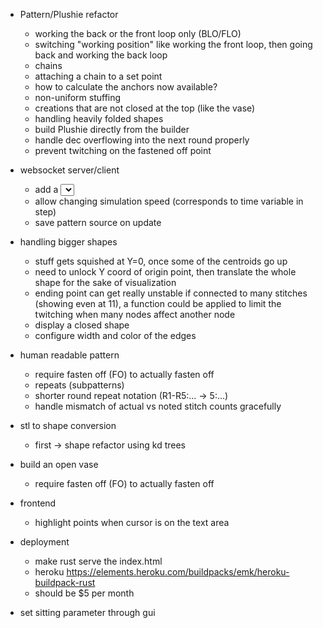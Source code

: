 - Pattern/Plushie refactor
  - working the back or the front loop only (BLO/FLO)
  - switching "working position" like working the front loop, then going back and working the back loop
  - chains
  - attaching a chain to a set point
  - how to calculate the anchors now available?
  - non-uniform stuffing
  - creations that are not closed at the top (like the vase)
  - handling heavily folded shapes
  - build Plushie directly from the builder
  - handle dec overflowing into the next round properly
  - prevent twitching on the fastened off point

- websocket server/client
  - add a <select> with sample patterns instead of the text input
  - allow changing simulation speed (corresponds to time variable in step)
  - save pattern source on update

- handling bigger shapes
  - stuff gets squished at Y=0, once some of the centroids go up
  - need to unlock Y coord of origin point, then translate the whole shape for the sake of visualization
  - ending point can get really unstable if connected to many stitches (showing even at 11), a function could be applied to limit the twitching when many nodes affect another node
  - display a closed shape
  - configure width and color of the edges

- human readable pattern
  - require fasten off (FO) to actually fasten off
  - repeats (subpatterns)
  - shorter round repeat notation (R1-R5:... -> 5:...)
  - handle mismatch of actual vs noted stitch counts gracefully

- stl to shape conversion
  - first -> shape refactor using kd trees

- build an open vase
  - require fasten off (FO) to actually fasten off

- frontend
  - highlight points when cursor is on the text area

- deployment
  - make rust serve the index.html
  - heroku https://elements.heroku.com/buildpacks/emk/heroku-buildpack-rust
  - should be $5 per month

- set sitting parameter through gui